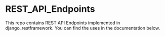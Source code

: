 # REST_API_Endpoints
This repo contains REST API Endpoints implemented in django_restframework. You can find the uses in the documentation below.
